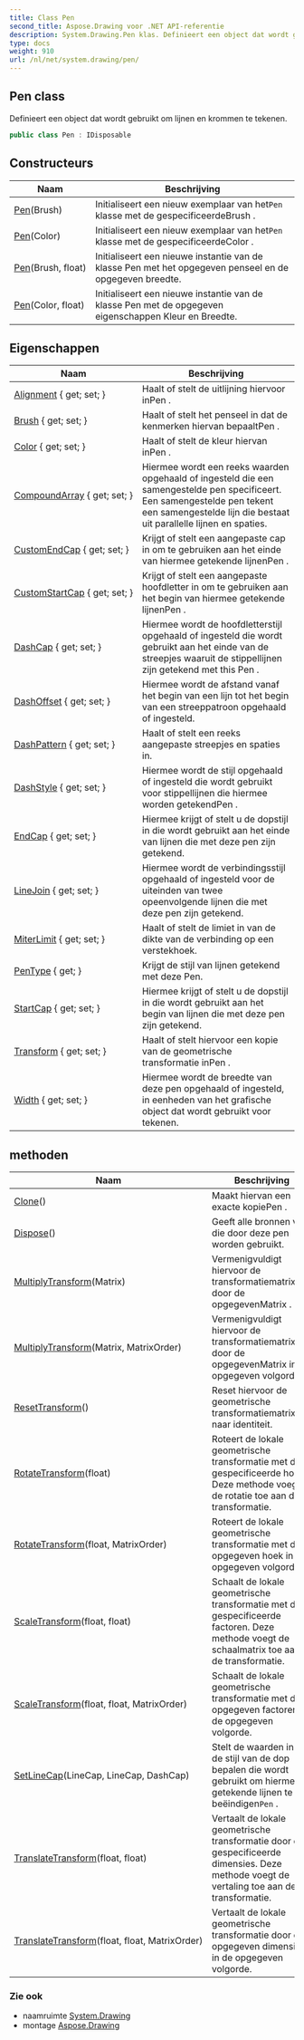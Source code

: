 ```yaml
---
title: Class Pen
second_title: Aspose.Drawing voor .NET API-referentie
description: System.Drawing.Pen klas. Definieert een object dat wordt gebruikt om lijnen en krommen te tekenen.
type: docs
weight: 910
url: /nl/net/system.drawing/pen/
---
```

## Pen class

Definieert een object dat wordt gebruikt om lijnen en krommen te tekenen.

```csharp
public class Pen : IDisposable
```

## Constructeurs

| Naam | Beschrijving |
| --- | --- |
| [Pen](pen/#constructor)(Brush) | Initialiseert een nieuw exemplaar van het`Pen` klasse met de gespecificeerdeBrush . |
| [Pen](pen/#constructor_2)(Color) | Initialiseert een nieuw exemplaar van het`Pen` klasse met de gespecificeerdeColor . |
| [Pen](pen/#constructor_1)(Brush, float) | Initialiseert een nieuwe instantie van de klasse Pen met het opgegeven penseel en de opgegeven breedte. |
| [Pen](pen/#constructor_3)(Color, float) | Initialiseert een nieuwe instantie van de klasse Pen met de opgegeven eigenschappen Kleur en Breedte. |

## Eigenschappen

| Naam | Beschrijving |
| --- | --- |
| [Alignment](../../system.drawing/pen/alignment/) { get; set; } | Haalt of stelt de uitlijning hiervoor inPen . |
| [Brush](../../system.drawing/pen/brush/) { get; set; } | Haalt of stelt het penseel in dat de kenmerken hiervan bepaaltPen . |
| [Color](../../system.drawing/pen/color/) { get; set; } | Haalt of stelt de kleur hiervan inPen . |
| [CompoundArray](../../system.drawing/pen/compoundarray/) { get; set; } | Hiermee wordt een reeks waarden opgehaald of ingesteld die een samengestelde pen specificeert. Een samengestelde pen tekent een samengestelde lijn die bestaat uit parallelle lijnen en spaties. |
| [CustomEndCap](../../system.drawing/pen/customendcap/) { get; set; } | Krijgt of stelt een aangepaste cap in om te gebruiken aan het einde van hiermee getekende lijnenPen . |
| [CustomStartCap](../../system.drawing/pen/customstartcap/) { get; set; } | Krijgt of stelt een aangepaste hoofdletter in om te gebruiken aan het begin van hiermee getekende lijnenPen . |
| [DashCap](../../system.drawing/pen/dashcap/) { get; set; } | Hiermee wordt de hoofdletterstijl opgehaald of ingesteld die wordt gebruikt aan het einde van de streepjes waaruit de stippellijnen zijn getekend met this Pen . |
| [DashOffset](../../system.drawing/pen/dashoffset/) { get; set; } | Hiermee wordt de afstand vanaf het begin van een lijn tot het begin van een streeppatroon opgehaald of ingesteld. |
| [DashPattern](../../system.drawing/pen/dashpattern/) { get; set; } | Haalt of stelt een reeks aangepaste streepjes en spaties in. |
| [DashStyle](../../system.drawing/pen/dashstyle/) { get; set; } | Hiermee wordt de stijl opgehaald of ingesteld die wordt gebruikt voor stippellijnen die hiermee worden getekendPen . |
| [EndCap](../../system.drawing/pen/endcap/) { get; set; } | Hiermee krijgt of stelt u de dopstijl in die wordt gebruikt aan het einde van lijnen die met deze pen zijn getekend. |
| [LineJoin](../../system.drawing/pen/linejoin/) { get; set; } | Hiermee wordt de verbindingsstijl opgehaald of ingesteld voor de uiteinden van twee opeenvolgende lijnen die met deze pen zijn getekend. |
| [MiterLimit](../../system.drawing/pen/miterlimit/) { get; set; } | Haalt of stelt de limiet in van de dikte van de verbinding op een verstekhoek. |
| [PenType](../../system.drawing/pen/pentype/) { get; } | Krijgt de stijl van lijnen getekend met deze Pen. |
| [StartCap](../../system.drawing/pen/startcap/) { get; set; } | Hiermee krijgt of stelt u de dopstijl in die wordt gebruikt aan het begin van lijnen die met deze pen zijn getekend. |
| [Transform](../../system.drawing/pen/transform/) { get; set; } | Haalt of stelt hiervoor een kopie van de geometrische transformatie inPen . |
| [Width](../../system.drawing/pen/width/) { get; set; } | Hiermee wordt de breedte van deze pen opgehaald of ingesteld, in eenheden van het grafische object dat wordt gebruikt voor tekenen. |

## methoden

| Naam | Beschrijving |
| --- | --- |
| [Clone](../../system.drawing/pen/clone/)() | Maakt hiervan een exacte kopiePen . |
| [Dispose](../../system.drawing/pen/dispose/)() | Geeft alle bronnen vrij die door deze pen worden gebruikt. |
| [MultiplyTransform](../../system.drawing/pen/multiplytransform/#multiplytransform)(Matrix) | Vermenigvuldigt hiervoor de transformatiematrixPen door de opgegevenMatrix . |
| [MultiplyTransform](../../system.drawing/pen/multiplytransform/#multiplytransform_1)(Matrix, MatrixOrder) | Vermenigvuldigt hiervoor de transformatiematrixPen door de opgegevenMatrix in de opgegeven volgorde. |
| [ResetTransform](../../system.drawing/pen/resettransform/)() | Reset hiervoor de geometrische transformatiematrixPen naar identiteit. |
| [RotateTransform](../../system.drawing/pen/rotatetransform/#rotatetransform)(float) | Roteert de lokale geometrische transformatie met de gespecificeerde hoek. Deze methode voegt de rotatie toe aan de transformatie. |
| [RotateTransform](../../system.drawing/pen/rotatetransform/#rotatetransform_1)(float, MatrixOrder) | Roteert de lokale geometrische transformatie met de opgegeven hoek in de opgegeven volgorde. |
| [ScaleTransform](../../system.drawing/pen/scaletransform/#scaletransform)(float, float) | Schaalt de lokale geometrische transformatie met de gespecificeerde factoren. Deze methode voegt de schaalmatrix toe aan de transformatie. |
| [ScaleTransform](../../system.drawing/pen/scaletransform/#scaletransform_1)(float, float, MatrixOrder) | Schaalt de lokale geometrische transformatie met de opgegeven factoren in de opgegeven volgorde. |
| [SetLineCap](../../system.drawing/pen/setlinecap/)(LineCap, LineCap, DashCap) | Stelt de waarden in die de stijl van de dop bepalen die wordt gebruikt om hiermee getekende lijnen te beëindigen`Pen` . |
| [TranslateTransform](../../system.drawing/pen/translatetransform/#translatetransform)(float, float) | Vertaalt de lokale geometrische transformatie door de gespecificeerde dimensies. Deze methode voegt de vertaling toe aan de transformatie. |
| [TranslateTransform](../../system.drawing/pen/translatetransform/#translatetransform_1)(float, float, MatrixOrder) | Vertaalt de lokale geometrische transformatie door de opgegeven dimensies in de opgegeven volgorde. |

### Zie ook

* naamruimte [System.Drawing](../../system.drawing/)
* montage [Aspose.Drawing](../../)


